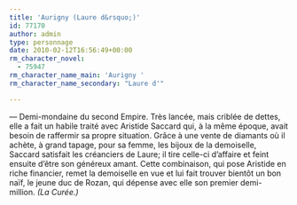 ```yaml
---
title: 'Aurigny (Laure d&rsquo;)'
id: 77170
author: admin
type: personnage
date: 2010-02-12T16:56:49+00:00
rm_character_novel:
  - 75947
rm_character_name_main: 'Aurigny '
rm_character_name_secondary: "Laure d'"

---
```

— Demi-mondaine du second Empire. Très lancée, mais criblée de dettes, elle a fait un habile traité avec Aristide Saccard qui, à la même époque, avait besoin de raffermir sa propre situation. Grâce à une vente de diamants où il achète, à grand tapage, pour sa femme, les bijoux de la demoiselle, Saccard satisfait les créanciers de Laure; il tire celle-ci d&rsquo;affaire et feint ensuite d&rsquo;être son généreux amant. Cette combinaison, qui pose Aristide en riche financier, remet la demoiselle en vue et lui fait trouver bientôt un bon naïf, le jeune duc de Rozan, qui dépense avec elle son premier demi-million. _(La Curée.)_